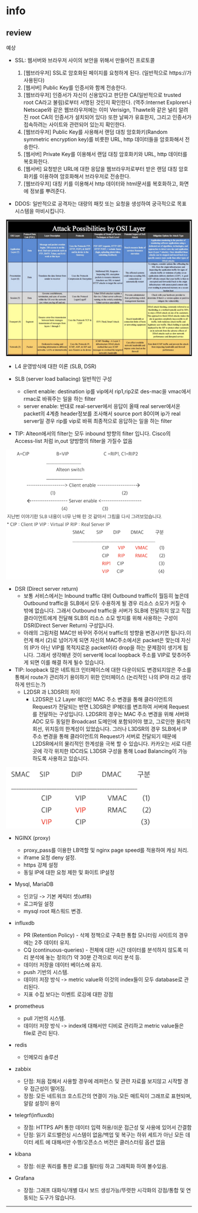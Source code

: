 # info

## review

예상

* SSL: 웹서버와 브라우저 사이의 보안을 위해서 만들어진 프로토콜
    1. [웹브라우저] SSL로 암호화된 페이지를 요청하게 된다. (일반적으로 https://가 사용된다)
    2. [웹서버] Public Key를 인증서와 함께 전송한다.
    3. [웹브라우저] 인증서가 자신이 신용있다고 판단한 CA(일반적으로 trusted root CA라고 불림)로부터 서명된 것인지 확인한다. (역주:Internet Explorer나 Netscape와 같은 웹브라우저에는 이미 Verisign, Thawte와 같은 널리 알려진 root CA의 인증서가 설치되어 있다) 또한 날짜가 유효한지, 그리고 인증서가 접속하려는 사이트와 관련되어 있는지 확인한다.
    4. [웹브라우저] Public Key를 사용해서 랜덤 대칭 암호화키(Random symmetric encryption key)를 비릇한 URL, http 데이터들을 암호화해서 전송한다.
    5. [웹서버] Private Key를 이용해서 랜덤 대칭 암호화키와 URL, http 데이터를 복호화한다.
    6. [웹서버] 요청받은 URL에 대한 응답을 웹브라우저로부터 받은 랜덤 대칭 암호화키를 이용하여 암호화해서 브라우저로 전송한다.
    7. [웹브라우저] 대칭 키를 이용해서 http 데이터와 html문서를 복호화하고, 화면에 정보를 뿌려준다.

* DDOS: 일반적으로 공격자는 대량의 패킷 또는 요청을 생성하여 궁극적으로 목표 시스템을 마비시킵니다.

![ddos-image](/images/ddos-image.png)

* L4 운영방식에 대한 이론 (SLB, DSR)

* SLB (server load ballacing) 일반적인 구성
    * client enable: destination ip를 vip에서 rip1,rip2로 des-mac을 vmac에서 rmac로 바꿔주는 일을 하는 filter
    * server enable: 반대로 real-server에서 응답이 올때 real server에서온 packet의 4계층 header정보를 조사해서 source port 80이며 ip가 real server일 경우 rip를 vip로 바꿔 최종적으로 응답하는 일을 하는 filter
* TIP: Alteon에서의 filter는 모두 inbound 방향의 filter 입니다. Cisco의 Access-list 처럼 in,out 양방향의 filter을 가질수 없음

![l4-slb](/images/l4-slb.png)

* DSR (Direct server return)
    * 보통 서비스에서는 Inbound traffic 대비 Outbound traffic이 월등히 높은데 Outbound traffic을 SLB에서 모두 수용하게 될 경우 리소스 소모가 커질 수 밖에 없습니다. 그래서 Outbound traffic을 서버가 SLB에 전달하지 않고 직접 클라이언트에게 전달해 SLB의 리소스 소모 방지를 위해 사용하는 구성이 DSR(Direct Server Return) 구성입니다.
    * 아래의 그림처럼 MAC만 바꾸어 주어서 traffic의 방향을 변경시키면 됩니다.이런게 해서 (2)로 넘어가게 되면 자신의 MAC주소에서온 packet은 맞는데 자신의 IP가 아닌 VIP를 목적지로온 packet이라 drop을 하는 문제점이 생기게 됩니다. 그래서 생각해낸 것이 server에 local loopback 주소를 VIP로 맞추어주게 되면 이를 해결 하게 될수 있습니다.
* TIP: loopback 많은 네트워크 인터페이스에 대한 다운이되도 변경되지않은 주소를 통해서 route가 관리하기 용이하기 위한 인터페이스 (논리적인 나의 IP야 라고 생각하게 만드는.?)
    * L2DSR 과 L3DSR의 차이
        * L2DSR은 L2 Layer 헤더인 MAC 주소 변경을 통해 클라이언트의 Request가 전달되는 반면 L3DSR은 IP헤더를 변조하여 서버에 Request를 전달하는 구성입니다. L2DSR의 경우는 MAC 주소 변경을 위해 서버와 ADC 모두 동일한 Broadcast 도메인에 포함되어야 했고, 그로인한 물리적 회선, 위치등의 한계성이 있었습니다. 그러나 L3DSR의 경우 SLB에서 IP 주소 변경을 통해 클라이언트의 Request가 서버로 전달되기 때문에 L2DSR에서의 물리적인 한계성을 극복 할 수 있습니다. 카카오는 서로 다른곳에 각각 위치한 IDC라도 L3DSR 구성을 통해 Load Balancing이 가능하도록 사용하고 있습니다.

![l4-dsr](/images/l4-dsr.png)

* NGINX (proxy)
    * proxy_pass를 이용한 LB역할 및 nginx page speed를 적용하여 캐싱 처리.
    * iframe 요청 deny 설정.
    * https 강제 설정
    * 동일 IP에 대한 요청 제한 및 화이트 IP설정

* Mysql, MariaDB
    * 인코딩 -> 기본 케릭터 셋(utf8)
    * 로그파일 설정
    * mysql root 패스워드 변경.

* influxdb
    * PR (Retention Policy) - 삭제 정책으로 구축한 통합 모니터링 사이트의 경우에는 2주 데이터 유지.
    * CQ (continuous-queries) - 전체에 대한 시간 데이터를 분석하지 않도록 미리 분석에 놓는 정의(?) 약 30분 간격으로 미리 분석 등.
    * 데이터 저장을 데이터 베이스에 유지.
    * push 기반의 시스템.
    * 데이터 저장 방식 -> metric value와 이것의 index들이 모두 database로 관리된다.
    * 지표 수집 보다는 이벤트 로깅에 대한 강점

* prometheus
    * pull 기반의 시스템.
    * 데이터 저장 방식 -> index에 대해서만 디비로 관리하고 metric value들은 file로 관리 된다.

* redis
    * 인메모리 솔루션

* zabbix
    * 단점: 처음 접해서 사용할 경우에 레퍼런스 및 관련 자료를 보지않고 시작할 경우 접근성이 떨어짐.
    * 장점: 모든 네트워크 호스트간의 연결이 가능.모든 매트릭이 그래프로 표현되며, 알람 설정이 용이

* telegrf(influxdb)
    * 장점: HTTPS API 통한 데이터 입력 허용/쉬운 접근성 및 사용에 있어서 간결함
    * 단점: 읽기 로드밸런싱 시스템이 없음/백업 및 복구는 하위 세트가 아닌 모든 데이터 세트 에 대해서만 수행/오픈소스 버전은 클러스터링 옵션 없음

* kibana
    * 장점: 쉬운 쿼리를 통한 로그를 필터링 하고 그래픽화 하여 볼수있음.

* Grafana
    * 장점: 그래프 대화식/개별 대시 보드 생성가능/뚜렷한 시각화의 강점/통합 및 연동되는 도구가 많습니다.

    
---

